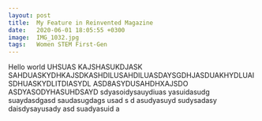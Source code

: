 ```yaml
---
layout: post
title:  My Feature in Reinvented Magazine
date:   2020-06-01 18:05:55 +0300
image:  IMG_1032.jpg
tags:   Women STEM First-Gen
---
```


Hello world UHSUAS KAJSHASUKDJASK SAHDUASKYDHKAJSDKASHDILUSAHDILUASDAYSGDHJASDUAKHYDLUAISDHUASKYDLITDIASYDL ASD8ASYDUSAHDHXAJSDO ASDYASODYHASUHDSAYD sdyasoidysauydiuas yasuidasudg suaydasdgasd saudasugdags usad s d  asudyasuyd sudysadasy daisdysayusady asd suadyasuid a
